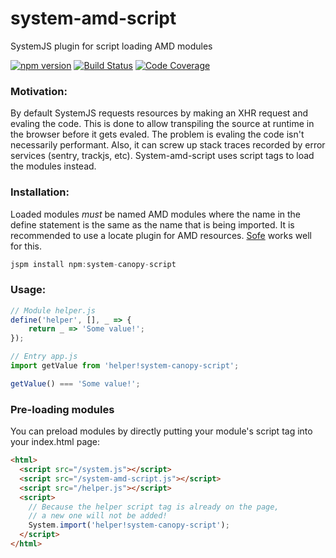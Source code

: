 # system-amd-script
SystemJS plugin for script loading AMD modules

[![npm version](https://img.shields.io/npm/v/system-amd-script.svg?style=flat-square)](https://www.npmjs.org/package/system-amd-script)
[![Build Status](https://img.shields.io/travis/CanopyTax/system-amd-script.svg?style=flat-square)](https://travis-ci.org/CanopyTax/system-amd-script)
[![Code Coverage](https://img.shields.io/codecov/c/github/CanopyTax/system-amd-script.svg?style=flat-square)](https://codecov.io/github/CanopyTax/system-amd-script)

### Motivation:
By default SystemJS requests resources by making an XHR request and
evaling the code. This is done to allow transpiling the source at runtime
in the browser before it gets evaled. The problem is evaling the code
isn't necessarily performant. Also, it can screw up stack traces
recorded by error services (sentry, trackjs, etc). System-amd-script
uses script tags to load the modules instead.

### Installation:
Loaded modules *must* be named AMD modules where the name in the define statement is the same as the name that is being imported. It is recommended to use a locate plugin for AMD resources. [Sofe](https://github.com/CanopyTax/sofe) works well for this.

```js
jspm install npm:system-canopy-script
```

### Usage:

```js
// Module helper.js
define('helper', [], _ => {
	return _ => 'Some value!';
});

// Entry app.js
import getValue from 'helper!system-canopy-script';

getValue() === 'Some value!';
```


### Pre-loading modules
You can preload modules by directly putting your module's script tag into your index.html page:

```html
<html>
  <script src="/system.js"></script>
  <script src="/system-amd-script.js"></script>
  <script src="/helper.js"></script>
  <script>
    // Because the helper script tag is already on the page,
    // a new one will not be added!
    System.import('helper!system-canopy-script');    	
  </script>
</html>
```
